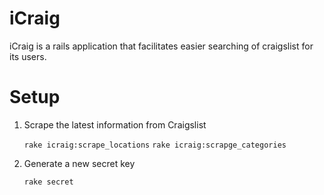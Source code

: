 iCraig
======

iCraig is a rails application that facilitates easier searching of craigslist for its users.


Setup
=====

1. Scrape the latest information from Craigslist

	`rake icraig:scrape_locations`
	`rake icraig:scrapge_categories`

2. Generate a new secret key 

	`rake secret`